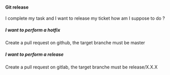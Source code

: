 #### Git release

I complete my task and I want to release my ticket how am I suppose to do ?

##### I want to perform a hotfix

Create a pull request on github, the target branche must be master

##### I want to perform a release

Create a pull request on gitlab, the target branche must be release/X.X.X
